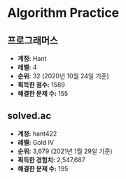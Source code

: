 # Algorithm Practice

## 프로그래머스

- **계정:** Hant
- **레벨:** 4
- **순위:** 32 (2020년 10월 24일 기준)
- **획득한 점수:** 1589
- **해결한 문제 수:** 155

## solved.ac

- **계정:** hant422
- **레벨:** Gold IV
- **순위:** 3,679 (2021년 1월 29일 기준)
- **획득한 경험치:** 2,547,687
- **해결한 문제 수:** 195
